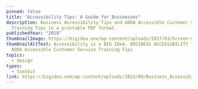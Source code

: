 ```yaml
---
pinned: false
title: "Accessibility Tips: A Guide for Businesses"
description: Business Accessibility Tips and AODA Accessible Customer Service
  Training Tips in a printable PDF format.
publishedYear: "2018"
thumbnailImage: https://bigidea.one/wp-content/uploads/2017/03/Screen-Shot-2022-09-06-at-9.30.39-AM-246x300.png
thumbnailAltText: Accessibility is a BIG IDeA. BUSINESS ACCESSIBILITY TIPS and
  AODA Accessible Customer Service Training Tips
topics:
  - design
types:
  - toolkit
link: https://bigidea.one/wp-content/uploads/2022/09/Business_Accessibility_Tips_Accessible.pdf
---
```

